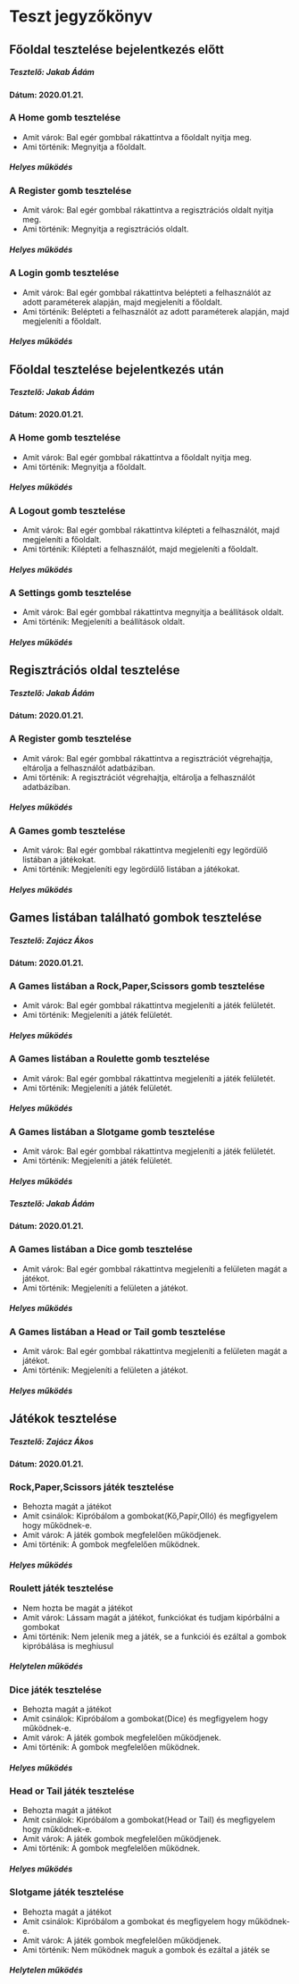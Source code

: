 # Teszt jegyzőkönyv

## Főoldal tesztelése bejelentkezés előtt
##### Tesztelő: Jakab Ádám
#### Dátum: 2020.01.21.

### A Home gomb tesztelése
- Amit várok:
  Bal egér gombbal rákattintva a főoldalt nyitja meg.
- Ami történik:
  Megnyitja a főoldalt.
##### Helyes működés

### A Register gomb tesztelése
- Amit várok:
  Bal egér gombbal rákattintva a regisztrációs oldalt nyitja meg.
- Ami történik:
  Megnyitja a regisztrációs oldalt.
##### Helyes működés

### A Login gomb tesztelése
- Amit várok:
  Bal egér gombbal rákattintva belépteti a felhasználót az adott paraméterek alapján, majd megjeleníti a főoldalt.
- Ami történik:
  Belépteti a felhasználót az adott paraméterek alapján, majd megjeleníti a főoldalt.
##### Helyes működés

## Főoldal tesztelése bejelentkezés után
##### Tesztelő: Jakab Ádám
#### Dátum: 2020.01.21.

### A Home gomb tesztelése
- Amit várok:
  Bal egér gombbal rákattintva a főoldalt nyitja meg.
- Ami történik:
  Megnyitja a főoldalt.
##### Helyes működés

### A Logout gomb tesztelése
- Amit várok:
  Bal egér gombbal rákattintva kilépteti a felhasználót, majd megjeleníti a főoldalt.
- Ami történik:
  Kilépteti a felhasználót, majd megjeleníti a főoldalt.
##### Helyes működés

### A Settings gomb tesztelése
- Amit várok:
  Bal egér gombbal rákattintva megnyitja a beállítások oldalt.
- Ami történik:
  Megjeleníti a beállítások oldalt.
##### Helyes működés

## Regisztrációs oldal tesztelése 
##### Tesztelő: Jakab Ádám
#### Dátum: 2020.01.21.

### A Register gomb tesztelése
- Amit várok:
  Bal egér gombbal rákattintva a regisztrációt végrehajtja, eltárolja a felhasználót adatbáziban.
- Ami történik:
  A regisztrációt végrehajtja, eltárolja a felhasználót adatbáziban.
##### Helyes működés

### A Games gomb tesztelése
- Amit várok:
  Bal egér gombbal rákattintva megjeleníti egy legördülő listában a játékokat.
- Ami történik:
  Megjeleníti egy legördülő listában a játékokat.
##### Helyes működés

## Games listában található gombok tesztelése

##### Tesztelő: Zajácz Ákos

#### Dátum: 2020.01.21.

### A Games listában a Rock,Paper,Scissors gomb tesztelése

- Amit várok:
  Bal egér gombbal rákattintva megjeleníti a játék felületét.
- Ami történik:
  Megjeleníti a játék felületét.
##### Helyes működés

### A Games listában a Roulette gomb tesztelése

- Amit várok:
  Bal egér gombbal rákattintva megjeleníti a játék felületét.
- Ami történik:
  Megjeleníti a játék felületét.
##### Helyes működés

### A Games listában a Slotgame gomb tesztelése
- Amit várok:
  Bal egér gombbal rákattintva megjeleníti a játék felületét.
- Ami történik:
  Megjeleníti a játék felületét.
##### Helyes működés

##### Tesztelő: Jakab Ádám
#### Dátum: 2020.01.21.

### A Games listában a Dice gomb tesztelése
- Amit várok:
  Bal egér gombbal rákattintva megjeleníti a felületen magát a játékot.
- Ami történik:
  Megjeleníti a felületen a játékot.
##### Helyes működés

### A Games listában a Head or Tail gomb tesztelése
- Amit várok:
  Bal egér gombbal rákattintva megjeleníti a felületen magát a játékot.
- Ami történik:
  Megjeleníti a felületen a játékot.
##### Helyes működés

## Játékok tesztelése

##### Tesztelő: Zajácz Ákos

#### Dátum: 2020.01.21.

### Rock,Paper,Scissors játék tesztelése
- Behozta magát a játékot
- Amit csinálok:
  Kipróbálom a gombokat(Kő,Papír,Olló) és megfigyelem hogy működnek-e.
- Amit várok:
  A játék gombok megfelelően működjenek.
- Ami történik:
  A gombok megfelelően működnek.
##### Helyes működés

### Roulett játék tesztelése
- Nem hozta be magát a játékot
- Amit várok:
  Lássam magát a játékot, funkciókat és tudjam kipórbálni a gombokat
- Ami történik:
  Nem jelenik meg a játék, se a funkciói és ezáltal a gombok kipróbálása is meghiusul
##### Helytelen működés

### Dice játék tesztelése
- Behozta magát a játékot
- Amit csinálok:
  Kipróbálom a gombokat(Dice) és megfigyelem hogy működnek-e.
- Amit várok:
  A játék gombok megfelelően működjenek.
- Ami történik:
  A gombok megfelelően működnek.
##### Helyes működés

### Head or Tail játék tesztelése
- Behozta magát a játékot
- Amit csinálok:
  Kipróbálom a gombokat(Head or Tail) és megfigyelem hogy működnek-e.
- Amit várok:
  A játék gombok megfelelően működjenek.
- Ami történik:
  A gombok megfelelően működnek.
##### Helyes működés

### Slotgame játék tesztelése
- Behozta magát a játékot
- Amit csinálok:
  Kipróbálom a gombokat és megfigyelem hogy működnek-e.
- Amit várok:
  A játék gombok megfelelően működjenek.
- Ami történik:
  Nem működnek maguk a gombok és ezáltal a játék se
##### Helytelen működés

